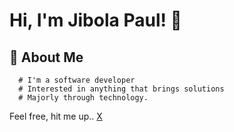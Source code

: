 # Hi, I'm Jibola Paul! 👋


## 🚀 About Me



```
  # I'm a software developer
  # Interested in anything that brings solutions
  # Majorly through technology. 

```
Feel free, hit me up.. 
[X](https://x.com/jibbypaul)
